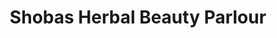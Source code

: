 ---
title: "Shobas Herbal Beauty Parlour"
url: /bengaluru/shobas-herbal-beauty-parlour/
shop: beauty
---